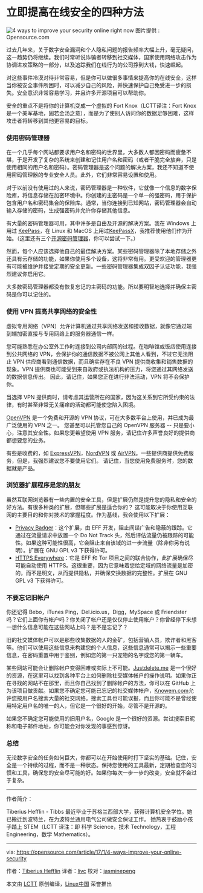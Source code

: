 立即提高在线安全的四种方法
============================================================

 ![4 ways to improve your security online right now](https://opensource.com/sites/default/files/styles/image-full-size/public/images/business/rh_003601_05_mech_osyearbook2016_security_cc.png?itok=VNmpz6K- "4 ways to improve your security online right now") 
图片提供 : Opensource.com

过去几年来，关于数字安全漏洞和个人隐私问题的报告频率大幅上升，毫无疑问，这一趋势仍将继续。我们时常听说诈骗者转移到社交媒体，国家使用网络攻击作为协调进攻策略的一部分，以及追踪我们在线行为的公司挣到大钱，快速崛起。

对这些事件冷漠对待非常容易，但是你可以做很多事情来提高你的在线安全，这样当你被安全事件所困时，可以减少自己的风险，并快速保护自己免受进一步的损失。安全意识非常容易学习，并且许多开源项目可以帮助你。

安全的重点不是将你的计算机变成一个虚拟的 Fort Knox（LCTT译注：Fort Knox 是一个美军基地，固若金汤之意），而是为了使别人访问你的数据足够困难，这样攻击者将转移到其他更容易的目标。

### 使用密码管理器

在一个几乎每个网站都要求用户名和密码的世界里，大多数人都因密码而疲惫不堪，于是开发了复杂的系统来创建和记住用户名和密码（或者干脆完全放弃，只是使用相同的用户名和密码）。密码管理器是这个问题的解决方案，我还不知道不使用密码管理器的专业安全人员。此外，它们非常容易设置和使用。

对于以前没有使用过的人来说，密码管理器是一种软件，它就像一个信息的数字保险库，将信息存储在加密环境中。你创建的主密码是一个单一的强密码，用于保护包含用户名和密码集合的保险库。通常，当你连接到已知网站，密码管理器会自动输入存储的密码，生成强密码并允许你存储其他信息。

有大量的密码管理器可用，其中许多是自由及开源的解决方案。我在 Windows 上用过 [KeePass][4]，在 Linux 和 MacOS 上用过[KeePassX][5]，我推荐使用他们作为开始。（这里还有三个[开源密码管理器][6]，你可以尝试一下。）

然而，每个人应该选择他自己的最佳解决方案。某些密码管理器除了本地存储之外还具有云存储的功能，如果你使用多个设备，这将非常有用。更受欢迎的管理器更有可能被维护并接受定期的安全更新。一些密码管理器集成双因子认证功能，我强烈建议你启用它。

大多数密码管理器都没有恢复忘记的主密码的功能。所以要明智地选择并确保主密码是你可以记住的。

### 使用 VPN 提高共享网络的安全性

虚拟专用网络（VPN）允许计算机通过共享网络发送和接收数据，就像它通过端到端加密直接与专用网络上的服务器通信一样。

您可能熟悉在办公室外工作时连接到公司内部网的过程。在咖啡馆或饭店使用连接到公共网络的 VPN，会保护你的通信数据不被公网上其他人看到，不过它无法阻止 VPN 供应商看到通信数据，而且确实存在不良 VPN 提供商收集和销售数据的现象。VPN 提供商也可能受到来自政府或执法机构的压力，将您通过其网络发送的数据信息传出。 因此，请记住，如果您正在进行非法活动，VPN 将不会保护你。

当选择 VPN 提供商时，请考虑其运营所在的国家，因为这关系到它所受约束的法律，有时甚至非常无关痛痒的活动都可能使您陷入困境。

[OpenVPN][7] 是一个免费和开源的 VPN 协议，可在大多数平台上使用，并已成为最广泛使用的 VPN 之一。 您甚至可以托管您自己的 OpenVPN 服务器 -- 只是要小心，注意其安全性。如果您更希望使用 VPN 服务，请记住许多声誉良好的提供商都想要您的业务。

有些是收费的，如 [ExpressVPN][8]，[NordVPN][9] 或 [AirVPN][10]。一些提供商提供免费服务，但是，我强烈建议您不要使用它们。 请记住，当您使用免费服务时，您的数据就是产品。

### 浏览器扩展程序是您的朋友

虽然互联网浏览器有一些内置的安全工具，但是扩展仍然是提升您的隐私和安全的好方法。有很多种类的扩展，但哪些扩展是适合你的？ 这可能取决于你使用互联网的主要目的和你对技术的掌握程度。作为基线，我会使用以下扩展：

*   [Privacy Badger][1]：这个扩展，由 EFF 开发，阻止间谍广告和隐蔽的跟踪。它通过在流量请求中放置一个 Do Not Track 头，然后评估流量仍被跟踪的可能性。如果这种可能性很高，它会阻止来自该域的进一步流量（除非你另有说明）。扩展在 GNU GPL v3 下获得许可。
*   [HTTPS Everywhere][2]：它是 EFF 和 Tor 项目之间的联合协作，此扩展确保尽可能自动使用 HTTPS。这很重要，因为它意味着您给定域的网络流量是加密的，而不是明文，从而提供隐私，并确保交换数据的完整性。扩展在 GNU GPL v3 下获得许可。

### 不要忘记旧帐户

你还记得 Bebo，iTunes Ping，Del.icio.us，Digg，MySpace 或 Friendster 吗？它们上面你有帐户吗？你关闭了帐户还是仅仅停止使用帐户？你曾经停下来想一想什么信息可能在这些网站上吗？是不是忘记了？

旧的社交媒体帐户可以是那些收集数据的人的金矿，包括营销人员，欺诈者和黑客等。他们可以使用这些信息来构建您的个人信息，这些信息通常可以揭示一些重要信息，在密码重置中用于鉴别，例如您的第一只宠物的名字或您的第一辆车。

某些网站可能会让删除帐户变得困难或实际上不可能。[Justdelete.me][11] 是一个很好的资源，在这里可以找到各种平台上如何删除社交媒体帐户的操作说明。如果你正在寻找的网站不在那里，而且你自己找到了删除帐户的方法，你可以在 GitHub 上为该项目做贡献。如果您不确定您可能已忘记的社交媒体帐户，[Knowem.com][12]允许您按用户名搜索大量的社交网络。搜索工具也可能误报，而且你可能不是曾经使用特定用户名的唯一的人，但它是一个很好的开始，尽管不是开源的。

如果您不确定您可能使用的旧用户名，Google 是一个很好的资源。尝试搜索旧昵称和电子邮件地址，你可能会对你发现的事感到惊讶。

### 总结

无论数字安全的任务如何巨大，你都可以在开始使用时打下坚实的基础。记住，安全是一个持续的过程，而不是一种状态。保持您使用的工具最新，定期检查您的习惯和工具，确保您的安全尽可能的好。如果你每次一步一步的改变，安全就不会过于复杂。

--------------------------------------------------------------------------------

作者简介：

Tiberius Hefflin - Tibbs 最近毕业于苏格兰西部大学，获得计算机安全学位。她已搬迁到波特兰，在为波特兰通用电气公司做安全保证工作。 她热衷于鼓励小孩子踏上 STEM（LCTT 译注：即 科学 Science，技术 Technology，工程 Engineering，数学 Mathematics）。

--------------------------------------------------------------------------------

via: https://opensource.com/article/17/1/4-ways-improve-your-online-security

作者：[Tiberius Hefflin][a]
译者：[livc](https://github.com/livc)
校对：[jasminepeng](https://github.com/jasminepeng)

本文由 [LCTT](https://github.com/LCTT/TranslateProject) 原创编译，[Linux中国](https://linux.cn/) 荣誉推出

[a]:https://opensource.com/users/whatatiberius
[1]:https://www.eff.org/privacybadger
[2]:https://www.eff.org/Https-everywhere
[3]:https://opensource.com/article/17/1/4-ways-improve-your-online-security?rate=sa9kEW1QXWaWvvq4F5YWv2EhiAHVDoWOqzZS2a95Uas
[4]:http://keepass.info/
[5]:https://opensource.com/business/16/5/keepassx
[6]:https://opensource.com/article/16/12/password-managers
[7]:https://openvpn.net/
[8]:https://www.expressvpn.com/
[9]:https://nordvpn.com/
[10]:https://airvpn.org/
[11]:http://backgroundchecks.org/justdeleteme/
[12]:http://knowem.com/
[13]:https://opensource.com/user/108496/feed
[14]:https://opensource.com/article/17/1/4-ways-improve-your-online-security#comments
[15]:https://opensource.com/users/whatatiberius
